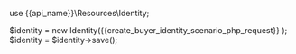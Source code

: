 use {{api_name}}\Resources\Identity;

$identity = new Identity({{create_buyer_identity_scenario_php_request}}
);
$identity = $identity->save();

